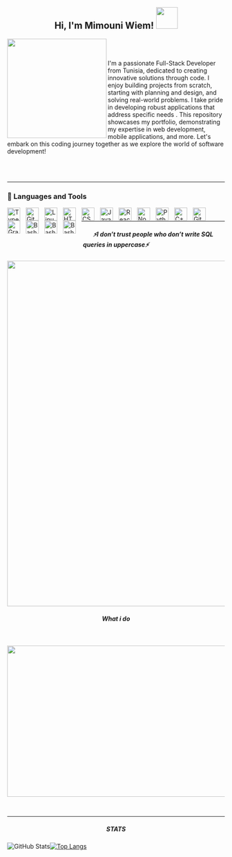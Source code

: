 <h2 align="center"> Hi, I'm Mimouni Wiem! <img src="https://media.giphy.com/media/mGcNjsfWAjY5AEZNw6/giphy.gif" width="50"></h2>


<img align='left' src="https://media.giphy.com/media/ieyl9zmCjO4b4t6qoY/giphy.gif" width="230">
<br>
<br>

<p>I'm a passionate Full-Stack Developer from Tunisia, dedicated to creating innovative solutions through code. I enjoy building projects from scratch, starting with planning and design, and solving real-world problems. I take pride in developing robust applications that address specific needs . This repository showcases my portfolio, demonstrating my expertise in web development, mobile applications, and more. Let's embark on this coding journey together as we explore the world of software development!</p>


<!-- [![Linkedin: WiemMimouni](https://img.shields.io/badge/-thaianebraga-blue?style=flat-square&logo=Linkedin&logoColor=white&link=https://www.linkedin.com/in/wiemMimouni/)](https://www.linkedin.com/in/wiem-mimouni-109ba4241/)
[![Linkedin: thaianebraga](https://img.shields.io/badge/-thaianebraga-blue?style=flat-square&logo=Linkedin&logoColor=white&link=https://www.linkedin.com/in/thaianebraga/)](https://www.linkedin.com/in/thaianebraga/)
[![GitHub Thaiane](https://img.shields.io/github/followers/thaiane?label=follow&style=social)](https://github.com/WiemMimouni) -->

   <!-- <p align="left">
      <a href="https://www.youtube.com/c/fknight?sub_confirmation=1">
         <img alt="youtube subscribers" title="Subscribe to my YouTube channel" src="https://custom-icon-badges.demolab.com/youtube/channel/subscribers/UC2WHjPDvbE6O328n17ZGcfg?color=%23E05D44&label=SUBSCRIBE&logo=video&logoColor=white&style=for-the-badge&labelColor=CE4630"/></a> 
      <a href="https://www.youtube.com/c/fknight">
         <img alt="youtube views" title="YouTube views" src="https://custom-icon-badges.demolab.com/youtube/channel/views/UC2WHjPDvbE6O328n17ZGcfg?color=%23E1AD0E&logo=eye&logoColor=white&style=for-the-badge&labelColor=C79600"/></a> 
      <a href="https://github.com/ForrestKnight?tab=followers">
         <img alt="followers" title="Follow me on Github" src="https://custom-icon-badges.demolab.com/github/followers/ForrestKnight?color=236ad3&labelColor=1155ba&style=for-the-badge&logo=person-add&label=Follow&logoColor=white"/></a>
      <a href="https://github.com/ForrestKnight?tab=repositories&sort=stargazers">
         <img alt="total stars" title="Total stars on GitHub" src="https://custom-icon-badges.demolab.com/github/stars/ForrestKnight?color=55960c&style=for-the-badge&labelColor=488207&logo=star"/></a>
   </p> -->
<br>


<br>



---                                                             





### 🧰 Languages and Tools


<img align="left" alt="TypeScript" width="30px" style="padding-right:10px;" src="https://cdn.jsdelivr.net/gh/devicons/devicon/icons/typescript/typescript-plain.svg" />

<img align="left" alt="Git" width="30px" style="padding-right:10px;" src="https://cdn.jsdelivr.net/gh/devicons/devicon/icons/git/git-original.svg" />
<img align="left" alt="Linux" width="30px" style="padding-right:10px;" src="https://cdn.jsdelivr.net/gh/devicons/devicon/icons/linux/linux-original.svg" />
<img align="left" alt="HTML" width="30px" style="padding-right:10px;" src="https://cdn.jsdelivr.net/gh/devicons/devicon/icons/html5/html5-plain.svg" />
<img align="left" alt="CSS" width="30px" style="padding-right:10px;" src="https://cdn.jsdelivr.net/gh/devicons/devicon/icons/css3/css3-plain.svg" />
<img align="left" alt="JavaScript" width="30px" style="padding-right:10px;" src="https://cdn.jsdelivr.net/gh/devicons/devicon/icons/javascript/javascript-plain.svg" />
<img align="left" alt="React" width="30px" style="padding-right:10px;" src="https://cdn.jsdelivr.net/gh/devicons/devicon/icons/react/react-original.svg" />
<img align="left" alt="NodeJS" width="30px" style="padding-right:10px;" src="https://cdn.jsdelivr.net/gh/devicons/devicon/icons/nodejs/nodejs-original.svg" />
<img align="left" alt="Python" width="30px" style="padding-right:10px;" src="https://cdn.jsdelivr.net/gh/devicons/devicon/icons/python/python-plain.svg" />
<img align="left" alt="C++" width="30px" style="padding-right:10px;" src="https://cdn.jsdelivr.net/gh/devicons/devicon/icons/cplusplus/cplusplus-line.svg" />
<img align="left" alt="GitHub" width="30px" style="padding-right:10px;" src="https://cdn.jsdelivr.net/gh/devicons/devicon/icons/github/github-original.svg" />
<img align="left" alt="Gradle" width="30px" style="padding-right:10px;" src="https://cdn.jsdelivr.net/gh/devicons/devicon/icons/gradle/gradle-plain.svg" />
<img align="left" alt="Bash" width="30px" style="padding-right:10px;" src="https://cdn.jsdelivr.net/gh/devicons/devicon/icons/bash/bash-original.svg" />
<img align="left" alt="Bash" width="30px" style="padding-right:10px;" src="https://cdn.jsdelivr.net/gh/devicons/devicon/icons/mysql/mysql-original-wordmark.svg" />

<img align="left" alt="Bash" width="30px" style="padding-right:10px;" src="https://cdn.jsdelivr.net/gh/devicons/devicon/icons/mongodb/mongodb-original-wordmark.svg" />

<br />


---

<!-- <img align='right' src="https://media.giphy.com/media/L1R1tvI9svkIWwpVYr/giphy.gif" width="400" height="230"> -->
<!-- <img  src="https://media.giphy.com/media/xT9IgzoKnwFNmISR8I/giphy.gif" width="800" > -->


<h5 align="center">
   <i>⚡️I don’t trust people who don’t write SQL queries in uppercase⚡️</i>
  </h5>

<img  src="https://media.giphy.com/media/4rZA5D22301iMgrUNd/giphy.gif" width="800" >


<h5 align="center">
   <i>What i do</i>
  </h5>

<br />

<p align="center">
   <img src="https://media.giphy.com/media/f9XgHHnPnDjOF1hWpl/giphy.gif"  width="800" height="350"/>
   </p>
   
   
<br />


---
<!-- <a href="https://www.adamalston.com/"><img height="137px" src="https://github-readme-stats.vercel.app/api?username=adamalston&hide_title=true&hide_border=true&show_icons=true&include_all_commits=true&count_private=true&line_height=21&text_color=000&icon_color=000&bg_color=0,ea6161,ffc64d,fffc4d,52fa5a&theme=graywhite" /><!-- wi*quL3fcV -->

<h5 align="center">
   <i>STATS</i>
  </h5>

![GitHub Stats](https://github-readme-stats.vercel.app/api?username=WiemMimouni&theme=radical)[![Top Langs](https://github-readme-stats.vercel.app/api/top-langs/?username=WiemMimouni&size_weight=0.5&count_weight=0.5)](https://github.com/WiemMimouni/github-readme-stats)


